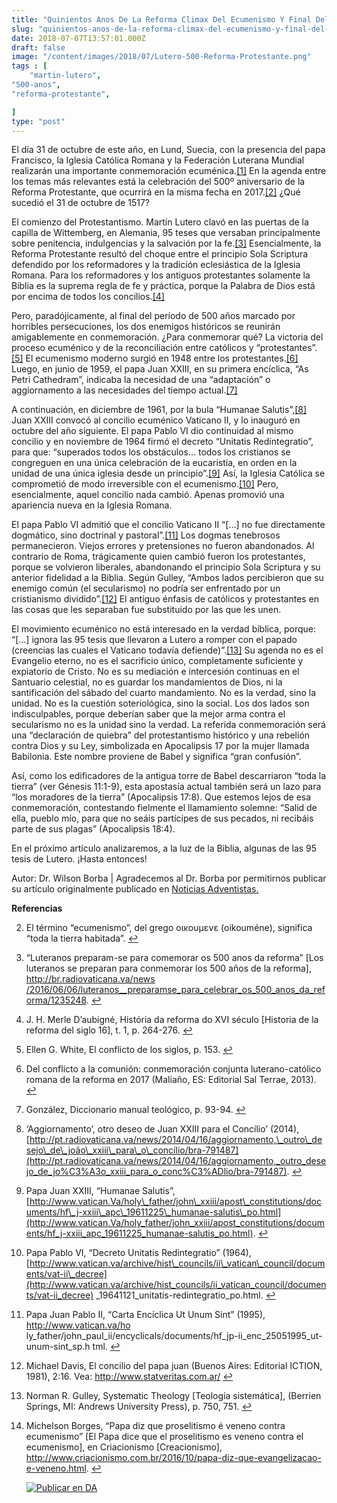 ```yaml
---
title: "Quinientos Anos De La Reforma Climax Del Ecumenismo Y Final Del Protestantismo"
slug: "quinientos-anos-de-la-reforma-climax-del-ecumenismo-y-final-del-protestantismo"
date: 2018-07-07T13:57:01.000Z
draft: false
image: "/content/images/2018/07/Lutero-500-Reforma-Protestante.png"
tags : [
    "martin-lutero",
"500-anos",
"reforma-protestante",

]
type: "post"
---
```


   El día 31 de octubre de este año, en Lund, Suecia, con la presencia del papa Francisco, la Iglesia Católica Romana y la Federación Luterana Mundial realizarán una importante conmemoración ecuménica.[[1]](#fn1) En la agenda entre los temas más relevantes está la celebración del 500º aniversario de la Reforma Protestante, que ocurrirá en la misma fecha en 2017.[[2]](#fn2) ¿Qué sucedió el 31 de octubre de 1517?

 El comienzo del Protestantismo. Martín Lutero clavó en las puertas de la capilla de Wittemberg, en Alemania, 95 teses que versaban principalmente sobre penitencia, indulgencias y la salvación por la fe.[[3]](#fn3) Esencialmente, la Reforma Protestante resultó del choque entre el principio Sola Scriptura defendido por los reformadores y la tradición eclesiástica de la Iglesia Romana. Para los reformadores y los antiguos protestantes solamente la Biblia es la suprema regla de fe y práctica, porque la Palabra de Dios está por encima de todos los concilios.[[4]](#fn4)

 Pero, paradójicamente, al final del período de 500 años marcado por horribles persecuciones, los dos enemigos históricos se reunirán amigablemente en conmemoración. ¿Para conmemorar qué? La victoria del proceso ecuménico y de la reconciliación entre católicos y “protestantes”.[[5]](#fn5) El ecumenismo moderno surgió en 1948 entre los protestantes.[[6]](#fn6) Luego, en junio de 1959, el papa Juan XXIII, en su primera encíclica, “As Petri Cathedram”, indicaba la necesidad de una “adaptación” o aggiornamento a las necesidades del tiempo actual.[[7]](#fn7)

 A continuación, en diciembre de 1961, por la bula “Humanae Salutis”,[[8]](#fn8) Juan XXIII convocó al concilio ecuménico Vaticano II, y lo inauguró en octubre del año siguiente. El papa Pablo VI dio continuidad al mismo concilio y en noviembre de 1964 firmó el decreto “Unitatis Redintegratio”, para que: “superados todos los obstáculos… todos los cristianos se congreguen en una única celebración de la eucaristía, en orden en la unidad de una única iglesia desde un principio”.[[9]](#fn9) Así, la Iglesia Católica se comprometió de modo irreversible con el ecumenismo.[[10]](#fn10) Pero, esencialmente, aquel concilio nada cambió. Apenas promovió una apariencia nueva en la Iglesia Romana.

 El papa Pablo VI admitió que el concilio Vaticano II “[…] no fue directamente dogmático, sino doctrinal y pastoral”.[[11]](#fn11) Los dogmas tenebrosos permanecieron. Viejos errores y pretensiones no fueron abandonados. Al contrario de Roma, trágicamente quien cambió fueron los protestantes, porque se volvieron liberales, abandonando el principio Sola Scriptura y su anterior fidelidad a la Biblia. Según Gulley, “Ambos lados percibieron que su enemigo común (el secularismo) no podría ser enfrentado por un cristianismo dividido”.[[12]](#fn12) El antiguo énfasis de católicos y protestantes en las cosas que les separaban fue substituido por las que les unen.

 El movimiento ecuménico no está interesado en la verdad bíblica, porque: “[…] ignora las 95 tesis que llevaron a Lutero a romper con el papado (creencias las cuales el Vaticano todavía defiende)”.[[13]](#fn13) Su agenda no es el Evangelio eterno, no es el sacrificio único, completamente suficiente y expiatorio de Cristo. No es su mediación e intercesión continuas en el Santuario celestial, no es guardar los mandamientos de Dios, ni la santificación del sábado del cuarto mandamiento. No es la verdad, sino la unidad. No es la cuestión soteriológica, sino la social. Los dos lados son indisculpables, porque deberían saber que la mejor arma contra el secularismo no es la unidad sino la verdad. La referida conmemoración será una “declaración de quiebra” del protestantismo histórico y una rebelión contra Dios y su Ley, simbolizada en Apocalipsis 17 por la mujer llamada Babilonia. Este nombre proviene de Babel y significa “gran confusión”.

 Así, como los edificadores de la antigua torre de Babel descarriaron “toda la tierra” (ver Génesis 11:1-9), esta apostasía actual también será un lazo para “los moradores de la tierra” (Apocalipsis 17:8). Que estemos lejos de esa conmemoración, contestando fielmente el llamamiento solemne: “Salid de ella, pueblo mío, para que no seáis partícipes de sus pecados, ni recibáis parte de sus plagas” (Apocalipsis 18:4).

 En el próximo artículo analizaremos, a la luz de la Biblia, algunas de las 95 tesis de Lutero. ¡Hasta entonces!

 Autor: Dr. Wilson Borba | Agradecemos al Dr. Borba por permitirnos publicar su artículo originalmente publicado en [Noticias Adventistas.](http://noticias.adventistas.org/es/columna/wilson-borba/quinientos-anos-la-reforma-climax-del-ecumenismo-final-del-protestantismo/)

 **Referencias**

   
 2. El término “ecumenismo”, del grego οικουµενε (oikouméne), significa “toda la tierra habitada”. [↩︎](#fnref1)

 
 4. “Luteranos preparam-se para comemorar os 500 anos da reforma” [Los luteranos se preparan para conmemorar los 500 años de la reforma], [http://br.radiovaticana.va/news /2016/06/06/luteranos\_\_preparamse\_para\_celebrar\_os\_500\_anos\_da\_reforma/1235248](http://br.radiovaticana.va/news%20/2016/06/06/luteranos__preparamse_para_celebrar_os_500_anos_da_reforma/1235248). [↩︎](#fnref2)

 
 6. J. H. Merle D’aubigné, História da reforma do XVI século [Historia de la reforma del siglo 16], t. 1, p. 264-276. [↩︎](#fnref3)

 
 8. Ellen G. White, El conflicto de los siglos, p. 153. [↩︎](#fnref4)

 
 10. Del conflicto a la comunión: conmemoración conjunta luterano-católico romana de la reforma en 2017 (Maliaño, ES: Editorial Sal Terrae, 2013). [↩︎](#fnref5)

 
 12. González, Diccionario manual teológico, p. 93-94. [↩︎](#fnref6)

 
 14. ‘Aggiornamento’, otro deseo de Juan XXIII para el Concílio’ (2014), [http://pt.radiovaticana.va/news/2014/04/16/aggiornamento,\_outro\_desejo\_de\_joão\_xxiii\_para\_o\_concílio/bra-791487](http://pt.radiovaticana.va/news/2014/04/16/aggiornamento,_outro_desejo_de_jo%C3%A3o_xxiii_para_o_conc%C3%ADlio/bra-791487). [↩︎](#fnref7)

 
 16. Papa Juan XXIII, “Humanae Salutis”, [http://www.vatican.Va/holy\_father/john\_xxiii/apost\_constitutions/documents/hf\_j-xxiii\_apc\_19611225\_humanae-salutis\_po.html](http://www.vatican.Va/holy_father/john_xxiii/apost_constitutions/documents/hf_j-xxiii_apc_19611225_humanae-salutis_po.html). [↩︎](#fnref8)

 
 18. Papa Pablo VI, “Decreto Unitatis Redintegratio” (1964), [http://www.vatican.va/archive/hist\_councils/ii\_vatican\_council/documents/vat-ii\_decree](http://www.vatican.va/archive/hist_councils/ii_vatican_council/documents/vat-ii_decree) \_19641121\_unitatis-redintegratio\_po.html. [↩︎](#fnref9)

 
 20. Papa Juan Pablo II, “Carta Encíclica Ut Unum Sint” (1995), <http://www.vatican.va/ho> ly\_father/john\_paul\_ii/encyclicals/documents/hf\_jp-ii\_enc\_25051995\_ut-unum-sint\_sp.h tml. [↩︎](#fnref10)

 
 22. Michael Davis, El concilio del papa juan (Buenos Aires: Editorial ICTION, 1981), 2:16. Vea: <http://www.statveritas.com.ar/> [↩︎](#fnref11)

 
 24. Norman R. Gulley, Systematic Theology [Teología sistemática], (Berrien Springs, MI: Andrews University Press), p. 750, 751. [↩︎](#fnref12)

 
 26. Michelson Borges, “Papa diz que proselitismo é veneno contra ecumenismo” [El Papa dice que el proselitismo es veneno contra el ecumenismo], en Criacionismo [Creacionismo], <http://www.criacionismo.com.br/2016/10/papa-diz-que-evangelizacao-e-veneno.html>. [↩︎](#fnref13)

 
 
     [![Publicar en DA](/content/images/2020/06/Publicar_DA.png)](/quieres-publicar-en-da/) 